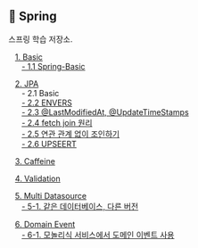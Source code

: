 ## 🍃 Spring

스프링 학습 저장소.

&nbsp;&nbsp; [1. Basic]()<br/>
&nbsp;&nbsp;&nbsp;&nbsp;&nbsp; [- 1.1 Spring-Basic](https://github.com/study-history/spring-study/tree/main/basic/basic/spring_basic/resource) <br/>

&nbsp;&nbsp; [2. JPA](https://github.com/study-history/spring-study/tree/main/jpa) <br/>
&nbsp;&nbsp;&nbsp;&nbsp;&nbsp; - 2.1 Basic <br/>
&nbsp;&nbsp;&nbsp;&nbsp;&nbsp; [- 2.2 ENVERS](https://github.com/study-history/spring-study/blob/main/jpa/src/main/resources/docs/data_type/ENVERS.md) <br/>
&nbsp;&nbsp;&nbsp;&nbsp;&nbsp; [- 2.3 @LastModifiedAt, @UpdateTimeStamps](https://github.com/study-history/spring-study/blob/main/jpa/src/main/resources/docs/data_type/UPDATE_TIMESTAMP.md) <br/>
&nbsp;&nbsp;&nbsp;&nbsp;&nbsp; [- 2.4 fetch join 원리](https://github.com/study-history/spring-study/blob/main/jpa/src/main/resources/docs/join/FETCH_JOIN.md)<br/>
&nbsp;&nbsp;&nbsp;&nbsp;&nbsp; [- 2.5 연관 관계 없이 조인하기](https://github.com/study-history/spring-study/blob/main/jpa/src/main/resources/docs/join/JOIN_WITHOUT_RELATIONSHIP.md)<br/>
&nbsp;&nbsp;&nbsp;&nbsp;&nbsp; [- 2.6 UPSEERT](https://github.com/study-history/spring-study/blob/main/jpa/src/main/resources/docs/join/UPSERT.md)<br/>


&nbsp;&nbsp; [3. Caffeine]() <br/>

&nbsp;&nbsp; [4. Validation]() <br/>

&nbsp;&nbsp; [5. Multi Datasource]() <br/>
&nbsp;&nbsp;&nbsp;&nbsp;&nbsp; [- 5-1. 같은 데이터베이스, 다른 버전](https://github.com/study-history/spring-study/tree/main/multi-datasource/multi-datasource/resources)<br/>

&nbsp;&nbsp; [6. Domain Event]() <br/>
&nbsp;&nbsp;&nbsp;&nbsp;&nbsp; [- 6-1. 모놀리식 서비스에서 도메인 이벤트 사용](https://github.com/study-history/spring-study/blob/main/domain-event/mono/resource/MONO.md)<br/>
